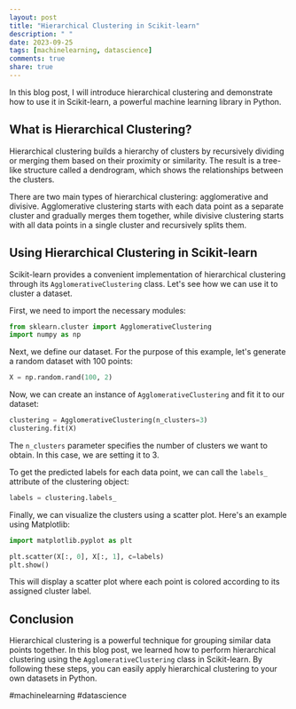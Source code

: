 ```yaml
---
layout: post
title: "Hierarchical Clustering in Scikit-learn"
description: " "
date: 2023-09-25
tags: [machinelearning, datascience]
comments: true
share: true
---
```


In this blog post, I will introduce hierarchical clustering and demonstrate how to use it in Scikit-learn, a powerful machine learning library in Python.

## What is Hierarchical Clustering?

Hierarchical clustering builds a hierarchy of clusters by recursively dividing or merging them based on their proximity or similarity. The result is a tree-like structure called a dendrogram, which shows the relationships between the clusters.

There are two main types of hierarchical clustering: agglomerative and divisive. Agglomerative clustering starts with each data point as a separate cluster and gradually merges them together, while divisive clustering starts with all data points in a single cluster and recursively splits them.

## Using Hierarchical Clustering in Scikit-learn

Scikit-learn provides a convenient implementation of hierarchical clustering through its `AgglomerativeClustering` class. Let's see how we can use it to cluster a dataset.

First, we need to import the necessary modules:
```python
from sklearn.cluster import AgglomerativeClustering
import numpy as np
```

Next, we define our dataset. For the purpose of this example, let's generate a random dataset with 100 points:
```python
X = np.random.rand(100, 2)
```

Now, we can create an instance of `AgglomerativeClustering` and fit it to our dataset:
```python
clustering = AgglomerativeClustering(n_clusters=3)
clustering.fit(X)
```

The `n_clusters` parameter specifies the number of clusters we want to obtain. In this case, we are setting it to 3.

To get the predicted labels for each data point, we can call the `labels_` attribute of the clustering object:
```python
labels = clustering.labels_
```

Finally, we can visualize the clusters using a scatter plot. Here's an example using Matplotlib:
```python
import matplotlib.pyplot as plt

plt.scatter(X[:, 0], X[:, 1], c=labels)
plt.show()
```

This will display a scatter plot where each point is colored according to its assigned cluster label.

## Conclusion

Hierarchical clustering is a powerful technique for grouping similar data points together. In this blog post, we learned how to perform hierarchical clustering using the `AgglomerativeClustering` class in Scikit-learn. By following these steps, you can easily apply hierarchical clustering to your own datasets in Python.

#machinelearning #datascience